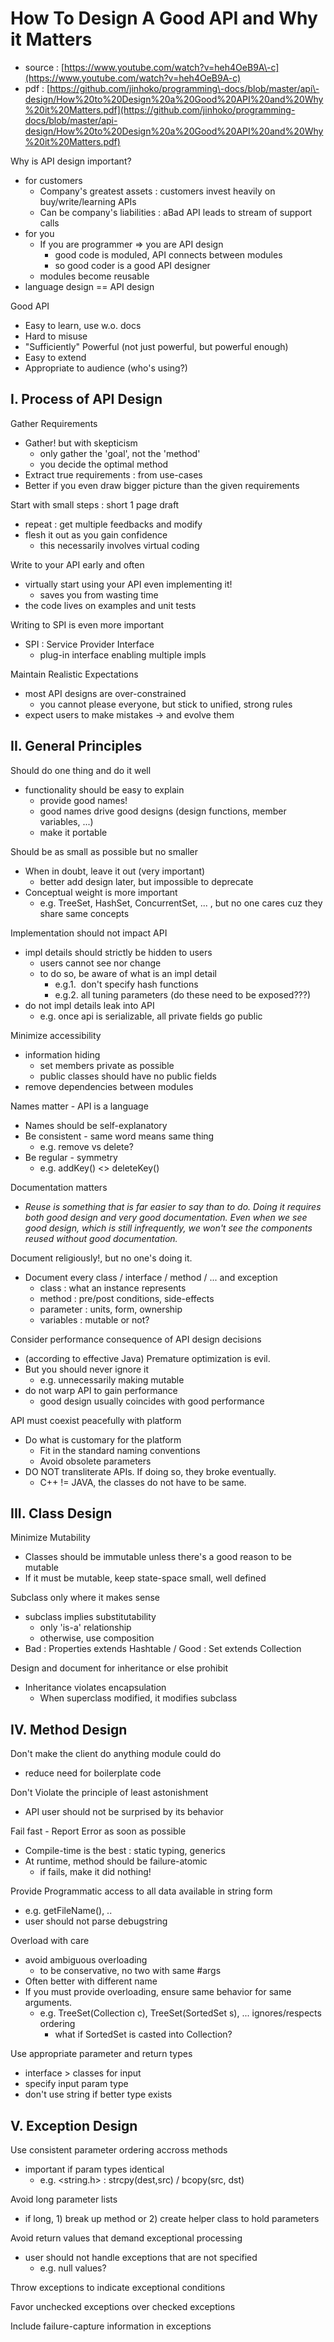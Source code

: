 # How To Design A Good API and Why it Matters

* source :  [https://www.youtube.com/watch?v=heh4OeB9A\-c](https://www.youtube.com/watch?v=heh4OeB9A-c)
* pdf : [https://github.com/jinhoko/programming\-docs/blob/master/api\-design/How%20to%20Design%20a%20Good%20API%20and%20Why%20it%20Matters.pdf](https://github.com/jinhoko/programming-docs/blob/master/api-design/How%20to%20Design%20a%20Good%20API%20and%20Why%20it%20Matters.pdf)

Why is API design important?

* for customers
    * Company's greatest assets : customers invest heavily on buy/write/learning APIs
    * Can be company's liabilities : aBad API leads to stream of support calls
* for you
    * If you are programmer =\> you are API design
        * good code is moduled, API connects between modules
        * so good coder is a good API designer
    * modules become reusable
* language design == API design

Good API

* Easy to learn, use w.o. docs
* Hard to misuse
* "Sufficiently" Powerful \(not just powerful, but powerful enough\)
* Easy to extend
* Appropriate to audience \(who's using?\)

## I. Process of API Design

Gather Requirements

* Gather\! but with skepticism
    * only gather the 'goal', not the 'method'
    * you decide the optimal method
* Extract true requirements : from use\-cases
* Better if you even draw bigger picture than the given requirements

Start with small steps : short 1 page draft

* repeat : get multiple feedbacks and modify
* flesh it out as you gain confidence
    * this necessarily involves virtual coding

Write to your API early and often

* virtually start using your API even implementing it\!
    * saves you from wasting time
* the code lives on examples and unit tests

Writing to SPI is even more important

* SPI : Service Provider Interface
    * plug\-in interface enabling multiple impls

Maintain Realistic Expectations

* most API designs are over\-constrained
    * you cannot please everyone, but stick to unified, strong rules
* expect users to make mistakes \-\> and evolve them

## II. General Principles

Should do one thing and do it well

* functionality should be easy to explain
    * provide good names\!
    * good names drive good designs \(design functions, member variables, ...\)
    * make it portable

Should be as small as possible but no smaller

* When in doubt, leave it out \(very important\)
    * better add design later, but impossible to deprecate
* Conceptual weight is more important
    * e.g. TreeSet, HashSet, ConcurrentSet, ... , but no one cares cuz they share same concepts

Implementation should not impact API

* impl details should strictly be hidden to users
    * users cannot see nor change
    * to do so, be aware of what is an impl detail
        * e.g.1.  don't specify hash functions
        * e.g.2. all tuning parameters \(do these need to be exposed???\)
* do not impl details leak into API
    * e.g. once api is serializable, all private fields go public

Minimize accessibility

* information hiding
    * set members private as possible
    * public classes should have no public fields
* remove dependencies between modules

Names matter \- API is a language

* Names should be self\-explanatory
* Be consistent \- same word means same thing
    * e.g. remove vs delete? 
* Be regular \- symmetry
    * e.g. addKey\(\) \<\> deleteKey\(\)

Documentation matters

* _Reuse is something that is far easier to say than to do. Doing it requires both good design and very good documentation. Even when we see good design, which is still infrequently, we won't see the components reused without good documentation._

Document religiously\!, but no one's doing it.

* Document every class / interface / method / ... and exception
    * class : what an instance represents
    * method : pre/post conditions, side\-effects
    * parameter : units, form, ownership
    * variables : mutable or not?

Consider performance consequence of API design decisions

* \(according to effective Java\) Premature optimization is evil.
* But you should never ignore it
    * e.g. unnecessarily making mutable
* do not warp API to gain performance
    * good design usually coincides with good performance

API must coexist peacefully with platform

* Do what is customary for the platform
    * Fit in the standard naming conventions
    * Avoid obsolete parameters
* DO NOT transliterate APIs. If doing so, they broke eventually.
    * C\+\+ \!= JAVA, the classes do not have to be same.

## III. Class Design

Minimize Mutability

* Classes should be immutable unless there's a good reason to be mutable
* If it must be mutable, keep state\-space small, well defined

Subclass only where it makes sense

* subclass implies substitutability
    * only 'is\-a' relationship
    * otherwise, use composition
* Bad : Properties extends Hashtable / Good : Set extends Collection

Design and document for inheritance or else prohibit

* Inheritance violates encapsulation
    * When superclass modified, it modifies subclass

## IV. Method Design

Don't make the client do anything module could do

* reduce need for boilerplate code

Don't Violate the principle of least astonishment

* API user should not be surprised by its behavior

Fail fast \- Report Error as soon as possible

* Compile\-time is the best : static typing, generics
* At runtime, method should be failure\-atomic
    * if fails, make it did nothing\!

Provide Programmatic access to all data available in string form

* e.g. getFileName\(\), ..
* user should not parse debugstring

Overload with care

* avoid ambiguous overloading
    * to be conservative, no two with same \#args
* Often better with different name
* If you must provide overloading, ensure same behavior for same arguments.
    * e.g. TreeSet\(Collection c\), TreeSet\(SortedSet s\), ... ignores/respects ordering
        * what if SortedSet is casted into Collection?

Use appropriate parameter and return types

* interface \> classes for input
* specify input param type
* don't use string if better type exists

## V. Exception Design

Use consistent parameter ordering accross methods

* important if param types identical
    * e.g. \<string.h\> : strcpy\(dest,src\) / bcopy\(src, dst\)

Avoid long parameter lists

* if long, 1\) break up method or 2\) create helper class to hold parameters

Avoid return values that demand exceptional processing

* user should not handle exceptions that are not specified
    * e.g. null values?

Throw exceptions to indicate exceptional conditions

Favor unchecked exceptions over checked exceptions

Include failure\-capture information in exceptions
